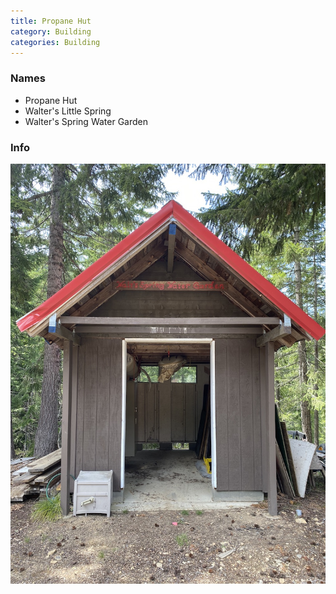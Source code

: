 ```yaml
---
title: Propane Hut
category: Building
categories: Building
---
```


### Names

- Propane Hut
- Walter's Little Spring
- Walter's Spring Water Garden

### Info

![Meany Propane Hut](img/2020%20Propane%20Hut.jpeg)

